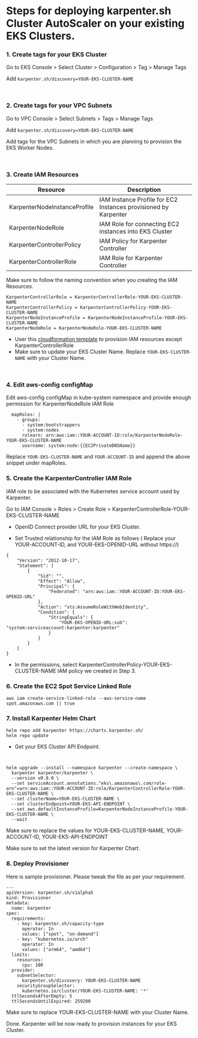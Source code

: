 # Steps for deploying karpenter.sh Cluster AutoScaler on your existing EKS Clusters.

### **1. Create tags for your EKS Cluster**
Go to EKS Console > Select Cluster > Configuration > Tag > Manage Tags
    
Add `karpenter.sh/discovery=YOUR-EKS-CLUSTER-NAME`

<br>

### **2. Create tags for your VPC Subnets**

Go to VPC Console > Select Subnets >  Tags > Manage Tags
    
Add `karpenter.sh/discovery=YOUR-EKS-CLUSTER-NAME`

Add tags for the VPC Subnets in which you are planning to provision the EKS Worker Nodes.

<br>

### **3. Create IAM Resources**
    
    

| Resource | Description| 
| -------- | -------- | 
| KarpenterNodeInstanceProfile     | IAM Instance Profile for EC2 Instances provisioned by Karpenter     |
| KarpenterNodeRole     | IAM Role for connecting EC2 instances into EKS Cluster     |
| KarpenterControllerPolicy     | IAM Policy for Karpenter Controller     |
| KarpenterControllerRole     | IAM Role for Karpenter Controller     |

Make sure to follow the naming convention when you creating the IAM Resources.
    
```
KarpenterControllerRole = KarpenterControllerRole-YOUR-EKS-CLUSTER-NAME
KarpenterControllerPolicy = KarpenterControllerPolicy-YOUR-EKS-CLUSTER-NAME
KarpenterNodeInstanceProfile = KarpenterNodeInstanceProfile-YOUR-EKS-CLUSTER-NAME
KarpenterNodeRole = KarpenterNodeRole-YOUR-EKS-CLUSTER-NAME
```

- User this [cloudformation template](https://raw.githubusercontent.com/dijeesh/eks-karpenter-workshop/main/src/karpenter-iam-cloudformation.yamlhttps://raw.githubusercontent.com/dijeesh/eks-karpenter-workshop/main/src/karpenter-iam-cloudformation.yaml) to provision IAM resources except KarpenterControllerRole
- Make sure to update your EKS Cluster Name. Replace `YOUR-EKS-CLUSTER-NAME` with your Cluster Name.
<br>

### **4. Edit aws-config configMap** 

Edit aws-config configMap in kube-system namespace and provide enough permission for KarpenterNodeRole IAM Role

```
  mapRoles: |
    - groups:
      - system:bootstrappers
      - system:nodes
      rolearn: arn:aws:iam::YOUR-ACCOUNT-ID:role/KarpenterNodeRole-YOUR-EKS-CLUSTER-NAME
      username: system:node:{{EC2PrivateDNSName}} 
```

Replace `YOUR-EKS-CLUSTER-NAME` and `YOUR-ACCOUNT-ID` and append the above snippet under mapRoles.

### **5. Create the KarpenterController IAM Role**

IAM role to be associated with the Kubernetes service account used by Karpenter.

Go to IAM Console > Roles > Create Role > KarpenterControllerRole-YOUR-EKS-CLUSTER-NAME

- OpenID Connect provider URL for your EKS Cluster.

- Set Trusted relationship for the IAM Role as follows ( Replace your YOUR-ACCOUNT-ID, and YOUR-EKS-OPENID-URL without https://)
```
{
    "Version": "2012-10-17",
    "Statement": [
        {
            "Sid": "",
            "Effect": "Allow",
            "Principal": {
                "Federated": "arn:aws:iam::YOUR-ACCOUNT-ID:YOUR-EKS-OPENID-URL"
            },
            "Action": "sts:AssumeRoleWithWebIdentity",
            "Condition": {
                "StringEquals": {
                    "YOUR-EKS-OPENID-URL:sub": "system:serviceaccount:karpenter:karpenter"
                }
            }
        }
    ]
}
```
- In the permissions, select KarpenterControllerPolicy-YOUR-EKS-CLUSTER-NAME	IAM policy we created in Step 3.

### **6. Create the EC2 Spot Service Linked Role**

```
aws iam create-service-linked-role --aws-service-name spot.amazonaws.com || true
```

### **7. Install Karpenter Helm Chart**

```
helm repo add karpenter https://charts.karpenter.sh/
helm repo update
```
- Get your EKS Cluster API Endpoint.
```


helm upgrade --install --namespace karpenter --create-namespace \
  karpenter karpenter/karpenter \
  --version v0.8.0 \
  --set serviceAccount.annotations."eks\.amazonaws\.com/role-arn"=arn:aws:iam::YOUR-ACCOUNT-ID:role/KarpenterControllerRole-YOUR-EKS-CLUSTER-NAME \
  --set clusterName=YOUR-EKS-CLUSTER-NAME \
  --set clusterEndpoint=YOUR-EKS-API-ENDPOINT \
  --set aws.defaultInstanceProfile=KarpenterNodeInstanceProfile-YOUR-EKS-CLUSTER-NAME \
  --wait  
```

Make sure to replace the values for YOUR-EKS-CLUSTER-NAME, YOUR-ACCOUNT-ID, YOUR-EKS-API-ENDPOINT

Make sure to set the latest version for Karpenter Chart.

### **8. Deploy Provisioner**

Here is sample provisioner. Please tweak the file as per your requirement.

```
---
apiVersion: karpenter.sh/v1alpha5
kind: Provisioner
metadata:
  name: karpenter
spec:
  requirements:
    - key: karpenter.sh/capacity-type
      operator: In
      values: ["spot", "on-demand"]
    - key: "kubernetes.io/arch"
      operator: In
      values: ["arm64", "amd64"]
  limits:
    resources:
      cpu: 100
  provider:
    subnetSelector:
      karpenter.sh/discovery: YOUR-EKS-CLUSTER-NAME
    securityGroupSelector:
      kubernetes.io/cluster/YOUR-EKS-CLUSTER-NAME: '*'
  ttlSecondsAfterEmpty: 5
  ttlSecondsUntilExpired: 259200
```  

Make sure to replace YOUR-EKS-CLUSTER-NAME with your Cluster Name.


Done. Karpenter will be now ready to provision instances for your EKS Cluster.